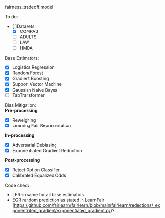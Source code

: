 fairness_tradeoff.model

To do: 

- [ ]Datasets:
  - [x] COMPAS
  - [ ] ADULTS
  - [ ] LAW
  - [ ] HMDA

Base Estimators:
- [x] Logistics Regression
- [x] Random Forest
- [x] Gradient Boosting
- [x] Support Vector Machine
- [x] Gaussian Naive Bayes
- [ ] TabTransformer

Bias Mitigation: \
**Pre-processing**
- [x] Reweighing
- [x] Learning Fair Representation

**In-processing**
- [x] Adversarial Debiasing
- [x] Exponentiated Gradient Reduction

**Post-processing**
- [x] Reject Option Classifier
- [x] Calibrated Equalized Odds

Code check:
- LFR-in same for all base estimators
- EGR random prediction as stated in LearnFair (https://github.com/fairlearn/fairlearn/blob/main/fairlearn/reductions/_exponentiated_gradient/exponentiated_gradient.py)?
